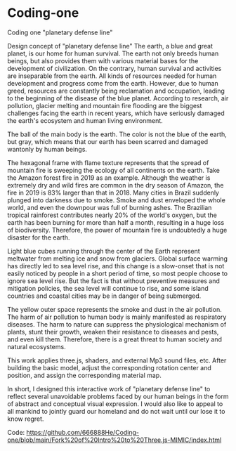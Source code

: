 # Coding-one
Coding one "planetary defense line"

Design concept of "planetary defense line"
The earth, a blue and great planet, is our home for human survival. The earth not only breeds human beings, but also provides them with various material bases for the development of civilization. On the contrary, human survival and activities are inseparable from the earth. All kinds of resources needed for human development and progress come from the earth. However, due to human greed, resources are constantly being reclamation and occupation, leading to the beginning of the disease of the blue planet. According to research, air pollution, glacier melting and mountain fire flooding are the biggest challenges facing the earth in recent years, which have seriously damaged the earth's ecosystem and human living environment.

The ball of the main body is the earth. The color is not the blue of the earth, but gray, which means that our earth has been scarred and damaged wantonly by human beings.

The hexagonal frame with flame texture represents that the spread of mountain fire is sweeping the ecology of all continents on the earth. Take the Amazon forest fire in 2019 as an example. Although the weather is extremely dry and wild fires are common in the dry season of Amazon, the fire in 2019 is 83% larger than that in 2018. Many cities in Brazil suddenly plunged into darkness due to smoke. Smoke and dust enveloped the whole world, and even the downpour was full of burning ashes. The Brazilian tropical rainforest contributes nearly 20% of the world's oxygen, but the earth has been burning for more than half a month, resulting in a huge loss of biodiversity. Therefore, the power of mountain fire is undoubtedly a huge disaster for the earth.

Light blue cubes running through the center of the Earth represent meltwater from melting ice and snow from glaciers. Global surface warming has directly led to sea level rise, and this change is a slow-onset that is not easily noticed by people in a short period of time, so most people choose to ignore sea level rise. But the fact is that without preventive measures and mitigation policies, the sea level will continue to rise, and some island countries and coastal cities may be in danger of being submerged.

The yellow outer space represents the smoke and dust in the air pollution. The harm of air pollution to human body is mainly manifested as respiratory diseases. The harm to nature can suppress the physiological mechanism of plants, stunt their growth, weaken their resistance to diseases and pests, and even kill them. Therefore, there is a great threat to human society and natural ecosystems.

This work applies three.js, shaders, and external Mp3 sound files, etc. After building the basic model, adjust the corresponding rotation center and position, and assign the corresponding material map.

In short, I designed this interactive work of "planetary defense line" to reflect several unavoidable problems faced by our human beings in the form of abstract and conceptual visual expression. I would also like to appeal to all mankind to jointly guard our homeland and do not wait until our lose it to know regret.

Code:      https://github.com/666888He/Coding-one/blob/main/Fork%20of%20Intro%20to%20Three.js-MIMIC/index.html
